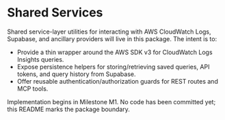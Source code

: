 # Shared Services

Shared service-layer utilities for interacting with AWS CloudWatch Logs, Supabase, and ancillary providers will live in this package. The intent is to:

- Provide a thin wrapper around the AWS SDK v3 for CloudWatch Logs Insights queries.
- Expose persistence helpers for storing/retrieving saved queries, API tokens, and query history from Supabase.
- Offer reusable authentication/authorization guards for REST routes and MCP tools.

Implementation begins in Milestone M1. No code has been committed yet; this README marks the package boundary.
